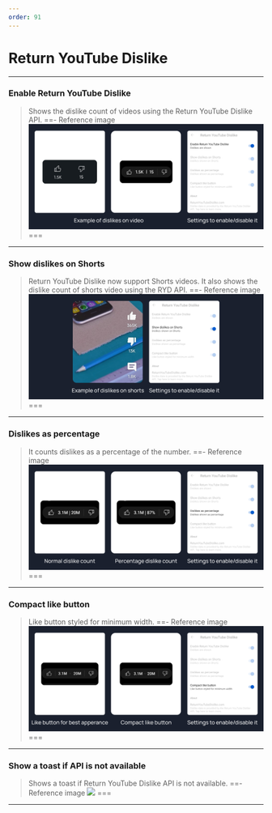 ```yaml
---
order: 91
---
```

# Return YouTube Dislike
---
### Enable Return YouTube Dislike
>Shows the dislike count of videos using the Return YouTube Dislike API.
==- Reference image
![](/assets/youtube/return-youtube-dislike/Enable-Return-YouTube-Dislike.jpg)
===
---
### Show dislikes on Shorts
>Return YouTube Dislike now support Shorts videos. It also shows the dislike count of shorts video using the RYD API.
==- Reference image
![](/assets/youtube/return-youtube-dislike/Show-dislikes-on-Shorts.jpg)
===
---
### Dislikes as percentage
>It counts dislikes as a percentage of the number.
==- Reference image
![](/assets/youtube/return-youtube-dislike/Dislikes-as-percentage.jpg)
===
---
### Compact like button
>Like button styled for minimum width.
==- Reference image
![](/assets/youtube/return-youtube-dislike/Compact-like-button.jpg)
===
---
### Show a toast if API is not available
> Shows a toast if Return YouTube Dislike API is not available.
==- Reference image
![](/assets/ytrv/return-youtube-dislike/...........)
===
---